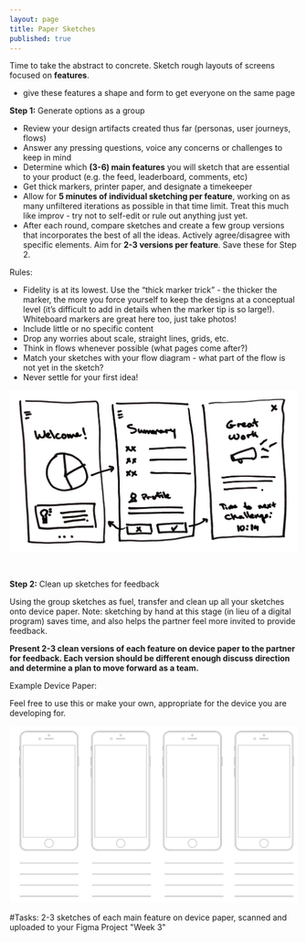 ```yaml
---
layout: page
title: Paper Sketches
published: true
---
```


Time to take the abstract to concrete. Sketch rough layouts of screens focused on **features**.
 - give these features a shape and form to get everyone on the same page

**Step 1:** Generate options as a group
* Review your design artifacts created thus far (personas, user journeys, flows)
* Answer any pressing questions, voice any concerns or challenges to keep in mind
* Determine which **(3-6) main features** you will sketch that are essential to your product (e.g. the feed, leaderboard, comments, etc)
* Get thick markers, printer paper, and designate a timekeeper
* Allow for **5 minutes of individual sketching per feature**, working on as many unfiltered iterations as possible in that time limit. Treat this much like improv - try not to self-edit or rule out anything just yet.
* After each round, compare sketches and create a few group versions that incorporates the best of all the ideas. Actively agree/disagree with specific elements. Aim for **2-3 versions per feature**. Save these for Step 2.

Rules:
* Fidelity is at its lowest. Use the “thick marker trick” - the thicker the marker, the more you force yourself to keep the designs at a conceptual level (it’s difficult to add in details when the marker tip is so large!). Whiteboard markers are great here too, just take photos!
* Include little or no specific content
* Drop any worries about scale, straight lines, grids, etc.
* Think in flows whenever possible (what pages come after?)
* Match your sketches with your flow diagram - what part of the flow is not yet in the sketch?
* Never settle for your first idea!


![](img/papersketch.png)


<br/>

**Step 2:** Clean up sketches for feedback

Using the group sketches as fuel, transfer and clean up all your sketches onto device paper. Note: sketching by hand at this stage (in lieu of a digital program) saves time, and also helps the partner feel more invited to provide feedback.

**Present 2-3 clean versions of each feature on device paper to the partner for feedback. Each version should be different enough discuss direction and determine a plan to move forward as a team.**

Example Device Paper:

Feel free to use this or make your own, appropriate for the device you are developing for.

[![](img/devicepaper.jpg)](img/devicepaper.pdf)



#Tasks:
2-3 sketches of each main feature on device paper, scanned and uploaded to your Figma Project "Week 3"

